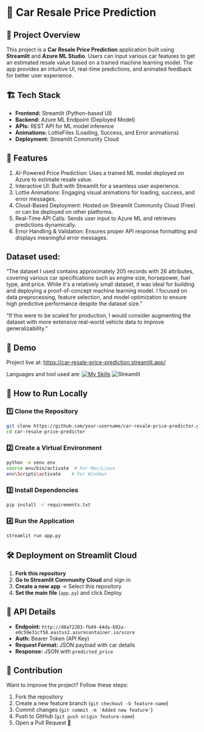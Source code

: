 # 🚗 Car Resale Price Prediction

## 📌 Project Overview
This project is a **Car Resale Price Prediction** application built using **Streamlit** and **Azure ML Studio**. Users can input various car features to get an estimated resale value based on a trained machine learning model. The app provides an intuitive UI, real-time predictions, and animated feedback for better user experience.

## 🏗️ Tech Stack
- **Frontend:** Streamlit (Python-based UI)
- **Backend:** Azure ML Endpoint (Deployed Model)
- **APIs:** REST API for ML model inference
- **Animations:** LottieFiles (Loading, Success, and Error animations)
- **Deployment:** Streamlit Community Cloud

## 🎯 Features
1. AI-Powered Price Prediction: Uses a trained ML model deployed on Azure to estimate resale value.
2. Interactive UI: Built with Streamlit for a seamless user experience.
3. Lottie Animations: Engaging visual animations for loading, success, and error messages.
4. Cloud-Based Deployment: Hosted on Streamlit Community Cloud (Free) or can be deployed on other platforms.
5. Real-Time API Calls: Sends user input to Azure ML and retrieves predictions dynamically.
6. Error Handling & Validation: Ensures proper API response formatting and displays meaningful error messages.

## Dataset used:
“The dataset I used contains approximately 205 records with 26 attributes, covering various car specifications such as engine size, horsepower, fuel type, and price. While it's a relatively small dataset, it was ideal for building and deploying a proof-of-concept machine learning model. I focused on data preprocessing, feature selection, and model optimization to ensure high predictive performance despite the dataset size.”

“If this were to be scaled for production, I would consider augmenting the dataset with more extensive real-world vehicle data to improve generalizability.”

## 🎥 Demo
Project live at: https://car-resale-price-prediction.streamlit.app/

Languages and tool used are: 
[![My Skills](https://skillicons.dev/icons?i=python,git,ai,azure)](https://skillicons.dev)
![Streamlit](https://img.shields.io/badge/Streamlit-%23FF4B4B.svg?style=for-the-badge&logo=Streamlit&logoColor=white)

## 🚀 How to Run Locally
### 1️⃣ Clone the Repository
```bash
git clone https://github.com/your-username/car-resale-price-predictor.git
cd car-resale-price-predictor
```

### 2️⃣ Create a Virtual Environment
```bash
python -m venv env
source env/bin/activate  # For Mac/Linux
env\Scripts\activate    # For Windows
```

### 3️⃣ Install Dependencies
```bash
pip install -r requirements.txt
```

### 4️⃣ Run the Application
```bash
streamlit run app.py
```

## 🛠️ Deployment on Streamlit Cloud
1. **Fork this repository**  
2. **Go to Streamlit Community Cloud** and sign in  
3. **Create a new app** → Select this repository  
4. **Set the main file** (`app.py`) and click Deploy  

## 📌 API Details
- **Endpoint:** `http://d8a72203-fb49-44da-b92a-e0c59e31cf58.eastus2.azurecontainer.io/score`
- **Auth:** Bearer Token (API Key)
- **Request Format:** JSON payload with car details
- **Response:** JSON with `predicted_price`


## 🤝 Contribution
Want to improve the project? Follow these steps:
1. Fork the repository
2. Create a new feature branch (`git checkout -b feature-name`)
3. Commit changes (`git commit -m 'Added new feature'`)
4. Push to GitHub (`git push origin feature-name`)
5. Open a Pull Request 🎉
